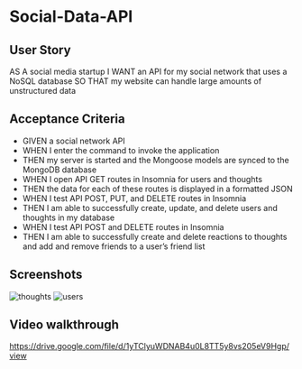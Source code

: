 # Social-Data-API

## User Story

AS A social media startup
I WANT an API for my social network that uses a NoSQL database
SO THAT my website can handle large amounts of unstructured data

## Acceptance Criteria

- GIVEN a social network API
- WHEN I enter the command to invoke the application
- THEN my server is started and the Mongoose models are synced to the MongoDB database
- WHEN I open API GET routes in Insomnia for users and thoughts
- THEN the data for each of these routes is displayed in a formatted JSON
- WHEN I test API POST, PUT, and DELETE routes in Insomnia
- THEN I am able to successfully create, update, and delete users and thoughts in my database
- WHEN I test API POST and DELETE routes in Insomnia
- THEN I am able to successfully create and delete reactions to thoughts and add and remove friends to a user’s friend list

## Screenshots
![thoughts](https://user-images.githubusercontent.com/103081923/200182599-9ecd23e2-a80a-40dd-9064-d0b28d7438b3.JPG)
![users](https://user-images.githubusercontent.com/103081923/200182600-782a3712-75a1-417f-b767-5fad372b7637.JPG)

## Video walkthrough
https://drive.google.com/file/d/1yTClyuWDNAB4u0L8TT5y8vs205eV9Hgp/view

